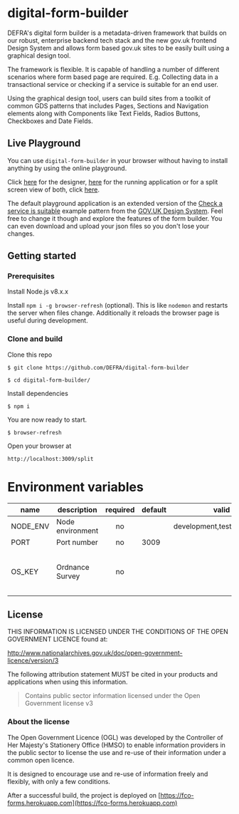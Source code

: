 # digital-form-builder

DEFRA's digital form builder is a metadata-driven framework that builds on our robust, enterprise backend tech stack and the new gov.uk frontend Design System and allows form based gov.uk sites to be easily built using a graphical design tool.

The framework is flexible. It is capable of handling a number of different scenarios where form based page are required. E.g. Collecting data in a transactional service or checking if a service is suitable for an end user.

Using the graphical design tool, users can build sites from a toolkit of common GDS patterns that includes Pages, Sections and Navigation elements along with Components like Text Fields, Radios Buttons, Checkboxes and Date Fields.

## Live Playground
You can use `digital-form-builder` in your browser without having to install anything by using the online playground.

Click [here](https://digital-form-builder.herokuapp.com/designer) for the designer, [here](https://digital-form-builder.herokuapp.com) for the running application or for a split screen view of both, click [here](https://digital-form-builder.herokuapp.com/split).

The default playground application is an extended version of the [Check a service is suitable](https://design-system.service.gov.uk/patterns/check-a-service-is-suitable/) example pattern from the [GOV.UK Design System](https://design-system.service.gov.uk/). Feel free to change it though and explore the features of the form builder. You can even download and upload your json files so you don't lose your changes.

## Getting started

### Prerequisites
Install Node.js v8.x.x

Install `npm i -g browser-refresh` (optional). 
This is like `nodemon` and restarts the server when files change.
Additionally it reloads the browser page is useful during development.

### Clone and build

Clone this repo

`$ git clone https://github.com/DEFRA/digital-form-builder`

`$ cd digital-form-builder/`


Install dependencies

`$ npm i`

You are now ready to start.

`$ browser-refresh`


Open your browser at

`http://localhost:3009/split`


# Environment variables

| name     | description      | required | default |            valid            |             notes             |
|----------|------------------|:--------:|---------|:---------------------------:|:-----------------------------:|
| NODE_ENV | Node environment |    no    |         | development,test,production |                               |
| PORT     | Port number      |    no    | 3009    |                             |                               |
| OS_KEY   | Ordnance Survey  |    no    |         |                             | For address lookup by postcode|

## License

THIS INFORMATION IS LICENSED UNDER THE CONDITIONS OF THE OPEN GOVERNMENT LICENCE found at:

http://www.nationalarchives.gov.uk/doc/open-government-licence/version/3

The following attribution statement MUST be cited in your products and applications when using this information.

> Contains public sector information licensed under the Open Government license v3

### About the license

The Open Government Licence (OGL) was developed by the Controller of Her Majesty's Stationery Office (HMSO) to enable information providers in the public sector to license the use and re-use of their information under a common open licence.

It is designed to encourage use and re-use of information freely and flexibly, with only a few conditions.

After a successful build, the project is deployed on [https://fco-forms.herokuapp.com](https://fco-forms.herokuapp.com)

